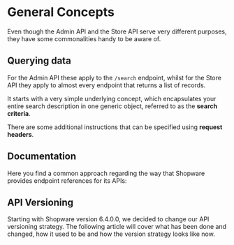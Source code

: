 # General Concepts

Even though the Admin API and the Store API serve very different purposes, they have some commonalities handy to be aware of.

## Querying data

For the Admin API these apply to the `/search` endpoint, whilst for the Store API they apply to almost every endpoint that returns a list of records.

It starts with a very simple underlying concept, which encapsulates your entire search description in one generic object, referred to as the **search criteria**.

<PageRef page="search-criteria" title="Search Criteria" />

There are some additional instructions that can be specified using **request headers**.

<PageRef page="request-headers" title="Request Headers" />

## Documentation

Here you find a common approach regarding the way that Shopware provides endpoint references for its APIs:

<PageRef page="generated-reference" title="Generated Reference" />

## API Versioning

Starting with Shopware version 6.4.0.0, we decided to change our API versioning strategy. The following article will cover what has been done and changed, how it used to be and how the version strategy looks like now.

<PageRef page="api-versioning" title="API Versioning" />
